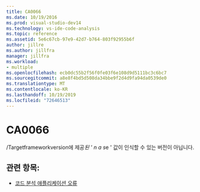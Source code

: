 ```yaml
---
title: CA0066
ms.date: 10/19/2016
ms.prod: visual-studio-dev14
ms.technology: vs-ide-code-analysis
ms.topic: reference
ms.assetid: 5e6c67cb-97e9-42d7-b764-803f92955b6f
author: jillre
ms.author: jillfra
manager: jillfra
ms.workload:
- multiple
ms.openlocfilehash: ecb0dc55b2f56f0fe03f6e108d9d5111bc3c6bc7
ms.sourcegitcommit: a8e8f4bd5d508da34bbe9f2d4d9fa94da0539de0
ms.translationtype: MT
ms.contentlocale: ko-KR
ms.lasthandoff: 10/19/2019
ms.locfileid: "72646513"
---
```

# <a name="ca0066"></a>CA0066

/Targetframeworkversion에 제공*된 ' n a s*e ' 값이 인식할 수 있는 버전이 아닙니다.

## <a name="see-also"></a>관련 항목:

- [코드 분석 애플리케이션 오류](../code-quality/code-analysis-application-errors.md)
